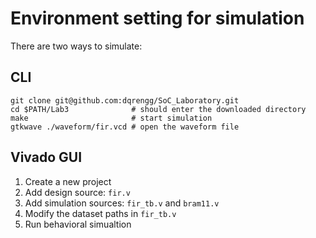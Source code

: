 # Environment setting for simulation
There are two ways to simulate:
## CLI
```
git clone git@github.com:dqrengg/SoC_Laboratory.git
cd $PATH/Lab3              # should enter the downloaded directory
make                       # start simulation
gtkwave ./waveform/fir.vcd # open the waveform file
```
## Vivado GUI
1. Create a new project
2. Add design source: `fir.v`
3. Add simulation sources: `fir_tb.v` and `bram11.v`
4. Modify the dataset paths in `fir_tb.v`
5. Run behavioral simualtion

